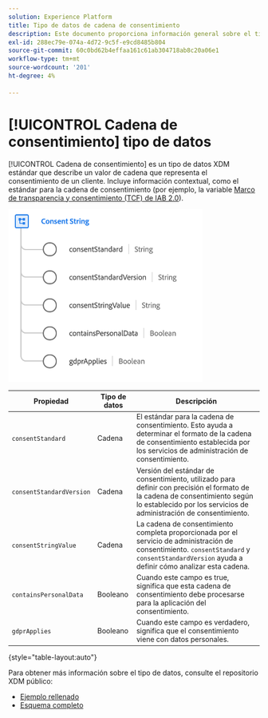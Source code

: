 ```yaml
---
solution: Experience Platform
title: Tipo de datos de cadena de consentimiento
description: Este documento proporciona información general sobre el tipo de datos XDM de la cadena de consentimiento.
exl-id: 288ec79e-074a-4d72-9c5f-e9cd8485b804
source-git-commit: 60c0bd62b4effaa161c61ab304718ab8c20a06e1
workflow-type: tm+mt
source-wordcount: '201'
ht-degree: 4%

---
```


# [!UICONTROL Cadena de consentimiento] tipo de datos

[!UICONTROL Cadena de consentimiento] es un tipo de datos XDM estándar que describe un valor de cadena que representa el consentimiento de un cliente. Incluye información contextual, como el estándar para la cadena de consentimiento (por ejemplo, la variable [Marco de transparencia y consentimiento (TCF) de IAB 2.0](../field-groups/profile/iab.md)).

![](../images/data-types/consent-string.png)

| Propiedad | Tipo de datos | Descripción |
| --- | --- | --- |
| `consentStandard` | Cadena | El estándar para la cadena de consentimiento. Esto ayuda a determinar el formato de la cadena de consentimiento establecida por los servicios de administración de consentimiento. |
| `consentStandardVersion` | Cadena | Versión del estándar de consentimiento, utilizado para definir con precisión el formato de la cadena de consentimiento según lo establecido por los servicios de administración de consentimiento. |
| `consentStringValue` | Cadena | La cadena de consentimiento completa proporcionada por el servicio de administración de consentimiento. `consentStandard` y `consentStandardVersion` ayuda a definir cómo analizar esta cadena. |
| `containsPersonalData` | Booleano | Cuando este campo es true, significa que esta cadena de consentimiento debe procesarse para la aplicación del consentimiento. |
| `gdprApplies` | Booleano | Cuando este campo es verdadero, significa que el consentimiento viene con datos personales. |

{style=&quot;table-layout:auto&quot;}

Para obtener más información sobre el tipo de datos, consulte el repositorio XDM público:

* [Ejemplo rellenado](https://github.com/adobe/xdm/blob/master/components/datatypes/consent/consentstring.example.1.json)
* [Esquema completo](https://github.com/adobe/xdm/blob/master/components/datatypes/consent/consentstring.schema.json)
